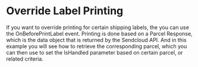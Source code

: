 # Override Label Printing
 
If you want to override printing for certain shipping labels, the you can use the OnBeforePrintLabel event. Printing is done based on a Parcel Response, which is the data object that is returned by the Sendcloud API. And in this example you will see how to retrieve the corresponding parcel, which you can then use to set the IsHandled parameter based on certain parcel, or related criteria. 
